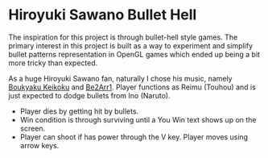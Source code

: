 # Hiroyuki Sawano Bullet Hell

The inspiration for this project is through bullet-hell style games. The primary interest in this project is built as a way to experiment and simplify bullet patterns representation in OpenGL games which ended up being a bit more tricky than expected.

As a huge Hiroyuki Sawano fan, naturally I chose his music, namely [Boukyaku Keikoku](https://www.youtube.com/watch?v=cKnCRtYyxSk) and [Be2Arr1](https://www.youtube.com/watch?v=zpoHuwOoEd0). Player functions as Reimu (Touhou) and is just expected to dodge bullets from Ino (Naruto). 

* Player dies by getting hit by bullets.
* Win condition is through surviving until a You Win text shows up on the screen.
* Player can shoot if has power through the V key. Player moves using arrow keys.
